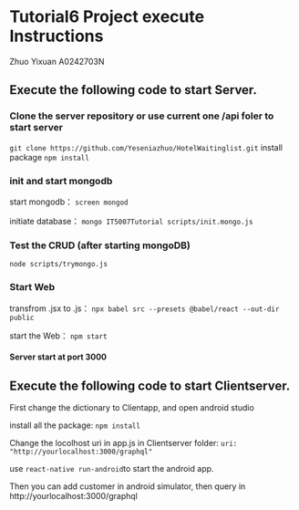 # Tutorial6 Project execute Instructions 
Zhuo Yixuan A0242703N

## Execute the following code to start Server.

### Clone the server repository or use current one /api foler to start server
`git clone https://github.com/Yeseniazhuo/HotelWaitinglist.git`
install package
`npm install`

### init and start mongodb
start mongodb：
`screen mongod`

initiate database：
`mongo IT5007Tutorial scripts/init.mongo.js`

### Test the CRUD (after starting mongoDB)
`node scripts/trymongo.js`

### Start Web
transfrom .jsx to .js：
`npx babel src --presets @babel/react --out-dir public`

start the Web：
`npm start`
 
#### <strong>Server start at port 3000</strong>


## Execute the following code to start Clientserver.

First change the dictionary to Clientapp, and open android studio

install all the package:
`npm install`

Change the locolhost uri in app.js in Clientserver folder: 
`uri: "http://yourlocalhost:3000/graphql"` 

use `react-native run-android`to start the android app.

Then you can add customer in android simulator, then query in http://yourlocalhost:3000/graphql
